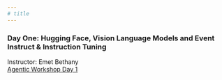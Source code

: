 ```yaml
---
# title
---
```

### Day One: Hugging Face, Vision Language Models and Event Instruct & Instruction Tuning ###
Instructor: Emet Bethany<br>
[Agentic Workshop Day 1](https://utsacloud-my.sharepoint.com/personal/peyman_najafirad_utsa_edu/_layouts/15/onedrive.aspx?ga=1&id=%2Fpersonal%2Fpeyman%5Fnajafirad%5Futsa%5Fedu%2FDocuments%2F%5FSecure%20AI%20%26%20Autonomy%20Lab%2FAgenticWorkshop%2Fday%2D1%5FHugging%20Face)
